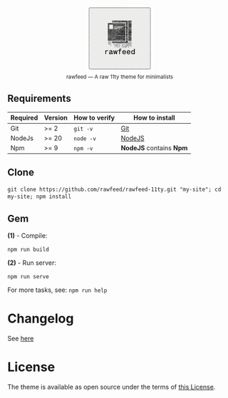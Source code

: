 <p align="center">
  <img src=".github/logo.png" alt="rawfeed" width="150">
  <br>
  <small>rawfeed — A raw 11ty theme for minimalists</small>
</p>

## Requirements

| Required | Version | How to verify | How to install                    |
| -------- | ------- | ------------- | --------------------------------- |
| Git      | >= 2    | `git -v`      | [Git](http://git-scm.com/)        |
| NodeJs   | >= 20   | `node -v`     | [NodeJS](https://nodejs.org)      |
| Npm      | >= 9    | `npm -v`      | **NodeJS** contains **Npm**       |

## Clone

```shell
git clone https://github.com/rawfeed/rawfeed-11ty.git "my-site"; cd my-site; npm install
```

## Gem

**(1)** - Compile:

```shell
npm run build
```

**(2)** - Run server:

```shell
npm run serve
```

For more tasks, see: `npm run help`

# Changelog

See [here](https://rawfeed.github.io/rawfeed-11ty/changelog/)

# License

The theme is available as open source under the terms of [this License](https://rawfeed.github.io/rawfeed-11ty/license/).
